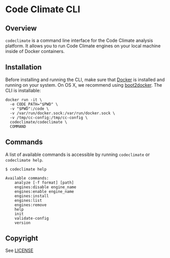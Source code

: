 # Code Climate CLI


## Overview

`codeclimate` is a command line interface for the Code Climate analysis platform. It allows you to run Code Climate
engines on your local machine inside of Docker containers.

## Installation

Before installing and running the CLI, make sure that [Docker](https://www.docker.com/) is installed and running
on your system. On OS X, we recommend using [boot2docker](http://boot2docker.io/). The CLI is installable:

```console
docker run -it \
  -e CODE_PATH="$PWD" \
  -v "$PWD":/code \
  -v /var/run/docker.sock:/var/run/docker.sock \
  -v /tmp/cc-config:/tmp/cc-config \
  codeclimate/codeclimate \
  COMMAND
```

## Commands

A list of available commands is accessible by running `codeclimate` or `codeclimate help`.

```console
$ codeclimate help

Available commands:
    analyze [-f format] [path]
    engines:disable engine_name
    engines:enable engine_name
    engines:install
    engines:list
    engines:remove
    help
    init
    validate-config
    version
```

## Copyright

See [LICENSE](LICENSE)
